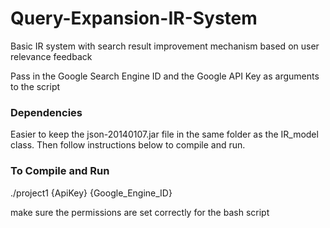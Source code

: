 # Query-Expansion-IR-System
Basic IR system with search result improvement mechanism based on user relevance feedback

Pass in the Google Search Engine ID and the Google API Key as arguments to the script 

### Dependencies 
Easier to keep the json-20140107.jar file in the same folder as the IR_model class. 
Then follow instructions below to compile and run.

### To Compile and Run
./project1 {ApiKey} {Google_Engine_ID}
  
make sure the permissions are set correctly for the bash script 
